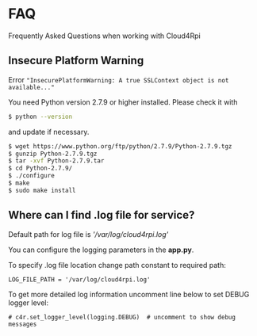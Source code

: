 # FAQ

Frequently Asked Questions when working with Cloud4Rpi

## Insecure Platform Warning

Error `"InsecurePlatformWarning: A true SSLContext object is not available..."`

You need Python version 2.7.9 or higher installed. Please check it with

``` bash
$ python --version
```

and update if necessary.

``` bash
$ wget https://www.python.org/ftp/python/2.7.9/Python-2.7.9.tgz
$ gunzip Python-2.7.9.tgz
$ tar -xvf Python-2.7.9.tar
$ cd Python-2.7.9/
$ ./configure
$ make
$ sudo make install
```

## Where can I find .log file for service?

Default path for log file is *'/var/log/cloud4rpi.log'*

You can configure the logging parameters in the **app.py**.

To specify .log file location change path constant to required path:

```LOG_FILE_PATH = '/var/log/cloud4rpi.log'```

To get more detailed log information uncomment line below to set DEBUG logger level:

```# c4r.set_logger_level(logging.DEBUG)  # uncomment to show debug messages```